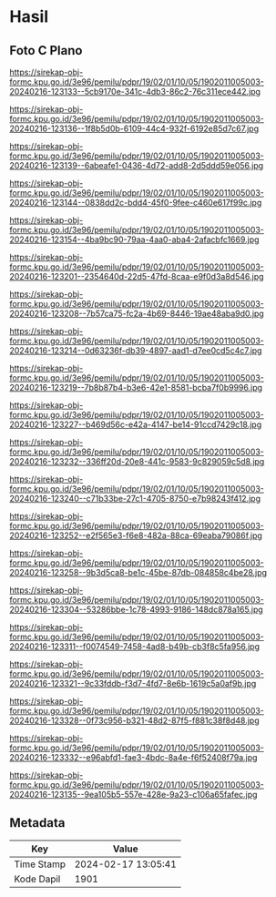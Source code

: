 # Hasil

## Foto C Plano

https://sirekap-obj-formc.kpu.go.id/3e96/pemilu/pdpr/19/02/01/10/05/1902011005003-20240216-123133--5cb9170e-341c-4db3-86c2-76c311ece442.jpg

https://sirekap-obj-formc.kpu.go.id/3e96/pemilu/pdpr/19/02/01/10/05/1902011005003-20240216-123136--1f8b5d0b-6109-44c4-932f-6192e85d7c67.jpg

https://sirekap-obj-formc.kpu.go.id/3e96/pemilu/pdpr/19/02/01/10/05/1902011005003-20240216-123139--6abeafe1-0436-4d72-add8-2d5ddd59e056.jpg

https://sirekap-obj-formc.kpu.go.id/3e96/pemilu/pdpr/19/02/01/10/05/1902011005003-20240216-123144--0838dd2c-bdd4-45f0-9fee-c460e617f99c.jpg

https://sirekap-obj-formc.kpu.go.id/3e96/pemilu/pdpr/19/02/01/10/05/1902011005003-20240216-123154--4ba9bc90-79aa-4aa0-aba4-2afacbfc1669.jpg

https://sirekap-obj-formc.kpu.go.id/3e96/pemilu/pdpr/19/02/01/10/05/1902011005003-20240216-123201--2354640d-22d5-47fd-8caa-e9f0d3a8d546.jpg

https://sirekap-obj-formc.kpu.go.id/3e96/pemilu/pdpr/19/02/01/10/05/1902011005003-20240216-123208--7b57ca75-fc2a-4b69-8446-19ae48aba9d0.jpg

https://sirekap-obj-formc.kpu.go.id/3e96/pemilu/pdpr/19/02/01/10/05/1902011005003-20240216-123214--0d63236f-db39-4897-aad1-d7ee0cd5c4c7.jpg

https://sirekap-obj-formc.kpu.go.id/3e96/pemilu/pdpr/19/02/01/10/05/1902011005003-20240216-123219--7b8b87b4-b3e6-42e1-8581-bcba7f0b9996.jpg

https://sirekap-obj-formc.kpu.go.id/3e96/pemilu/pdpr/19/02/01/10/05/1902011005003-20240216-123227--b469d56c-e42a-4147-be14-91ccd7429c18.jpg

https://sirekap-obj-formc.kpu.go.id/3e96/pemilu/pdpr/19/02/01/10/05/1902011005003-20240216-123232--336ff20d-20e8-441c-9583-9c829059c5d8.jpg

https://sirekap-obj-formc.kpu.go.id/3e96/pemilu/pdpr/19/02/01/10/05/1902011005003-20240216-123240--c71b33be-27c1-4705-8750-e7b98243f412.jpg

https://sirekap-obj-formc.kpu.go.id/3e96/pemilu/pdpr/19/02/01/10/05/1902011005003-20240216-123252--e2f565e3-f6e8-482a-88ca-69eaba79086f.jpg

https://sirekap-obj-formc.kpu.go.id/3e96/pemilu/pdpr/19/02/01/10/05/1902011005003-20240216-123258--9b3d5ca8-be1c-45be-87db-084858c4be28.jpg

https://sirekap-obj-formc.kpu.go.id/3e96/pemilu/pdpr/19/02/01/10/05/1902011005003-20240216-123304--53286bbe-1c78-4993-9186-148dc878a165.jpg

https://sirekap-obj-formc.kpu.go.id/3e96/pemilu/pdpr/19/02/01/10/05/1902011005003-20240216-123311--f0074549-7458-4ad8-b49b-cb3f8c5fa956.jpg

https://sirekap-obj-formc.kpu.go.id/3e96/pemilu/pdpr/19/02/01/10/05/1902011005003-20240216-123321--9c33fddb-f3d7-4fd7-8e6b-1619c5a0af9b.jpg

https://sirekap-obj-formc.kpu.go.id/3e96/pemilu/pdpr/19/02/01/10/05/1902011005003-20240216-123328--0f73c956-b321-48d2-87f5-f881c38f8d48.jpg

https://sirekap-obj-formc.kpu.go.id/3e96/pemilu/pdpr/19/02/01/10/05/1902011005003-20240216-123332--e96abfd1-fae3-4bdc-8a4e-f6f52408f79a.jpg

https://sirekap-obj-formc.kpu.go.id/3e96/pemilu/pdpr/19/02/01/10/05/1902011005003-20240216-123135--9ea105b5-557e-428e-9a23-c106a65fafec.jpg


## Metadata

| Key        | Value               |
| ---------- | ------------------- |
| Time Stamp | 2024-02-17 13:05:41 |
| Kode Dapil | 1901                |



